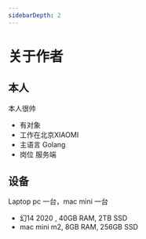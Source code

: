 ```yaml
---
sidebarDepth: 2
---
```


# 关于作者

## 本人
本人很帅
- 有对象
- 工作在北京XIAOMI
- 主语言 Golang
- 岗位 服务端

## 设备
Laptop pc 一台，mac mini 一台

- 幻14 2020 , 40GB RAM, 2TB SSD
- mac mini m2, 8GB RAM, 256GB SSD 